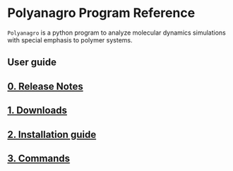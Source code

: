 # Polyanagro Program Reference

`Polyanagro` is a python program to analyze molecular dynamics simulations with special emphasis to polymer systems.

## User guide

## [0. Release Notes](docs/00-release_notes.md)

## [1. Downloads](docs/01-downloads.md)

## [2. Installation guide](docs/02-installation.md)

## [3. Commands](docs/03-commands.md)

